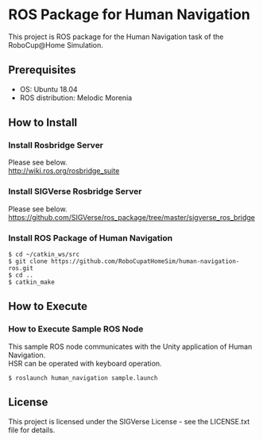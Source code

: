 # ROS Package for Human Navigation

This project is ROS package for the Human Navigation task of the RoboCup@Home Simulation.

## Prerequisites

- OS: Ubuntu 18.04
- ROS distribution: Melodic Morenia

## How to Install

### Install Rosbridge Server

Please see below.  
http://wiki.ros.org/rosbridge_suite

### Install SIGVerse Rosbridge Server

Please see below.  
https://github.com/SIGVerse/ros_package/tree/master/sigverse_ros_bridge

### Install ROS Package of Human Navigation

```bash:
$ cd ~/catkin_ws/src
$ git clone https://github.com/RoboCupatHomeSim/human-navigation-ros.git
$ cd ..
$ catkin_make
```

## How to Execute

### How to Execute Sample ROS Node

This sample ROS node communicates with the Unity application of Human Navigation.  
HSR can be operated with keyboard operation.

```bash:
$ roslaunch human_navigation sample.launch
```

## License

This project is licensed under the SIGVerse License - see the LICENSE.txt file for details.
